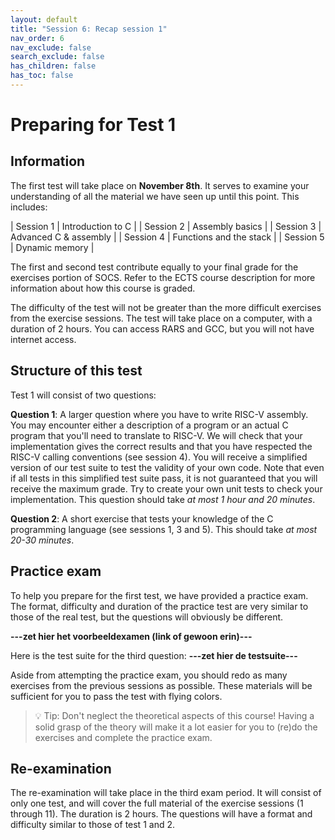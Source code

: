 ```yaml
---
layout: default
title: "Session 6: Recap session 1"
nav_order: 6
nav_exclude: false
search_exclude: false
has_children: false
has_toc: false
---
```


# Preparing for Test 1
## Information
The first test will take place on **November 8th**. It serves to examine your understanding of all the material we have seen up until this point. This includes:

| Session 1  | Introduction to C  |
| Session 2 | Assembly basics |
| Session 3 | Advanced C & assembly |
| Session 4 | Functions and the stack |
| Session 5 | Dynamic memory |

The first and second test contribute equally to your final grade for the exercises portion of SOCS. Refer to the ECTS course description for more information about how this course is graded.

The difficulty of the test will not be greater than the more difficult exercises from the exercise sessions. The test will take place on a computer, with a duration of 2 hours. You can access RARS and GCC, but you will not have internet access.

## Structure of this test
Test 1 will consist of two questions:

**Question 1**: A larger question where you have to write RISC-V assembly. You may encounter either a description of a program or an actual C program that you'll need to translate to RISC-V. We will check that your implementation gives the correct results and that you have respected the RISC-V calling conventions (see session 4). You will receive a simplified version of our test suite to test the validity of your own code. Note that even if all tests in this simplified test suite pass, it is not guaranteed that you will receive the maximum grade. Try to create your own unit tests to check your implementation. This question should take *at most 1 hour and 20 minutes*.

**Question 2**: A short exercise that tests your knowledge of the C programming language (see sessions 1, 3 and 5). This should take *at most 20-30 minutes*.
## Practice exam
To help you prepare for the first test, we have provided a practice exam. The format, difficulty and duration of the practice test are very similar to those of the real test, but the questions will obviously be different. 

**---zet hier het voorbeeldexamen (link of gewoon erin)---**

Here is the test suite for the third question: **---zet hier de testsuite---**

Aside from attempting the practice exam, you should redo as many exercises from the previous sessions as possible. These materials will be sufficient for you to pass the test with flying colors.

> :bulb: Tip: Don't neglect the theoretical aspects of this course! 
> Having a solid grasp of the theory will make it a lot easier for you to
> (re)do the exercises and complete the practice exam.

## Re-examination
The re-examination will take place in the third exam period. It will consist of only one test, and will cover the full material of the exercise sessions (1 through 11). The duration is 2 hours. The questions will have a format and difficulty similar to those of test 1 and 2.